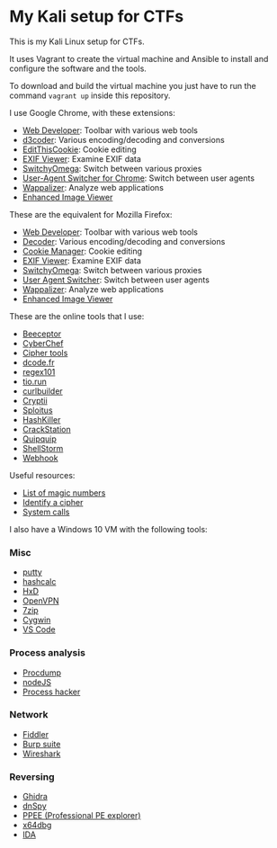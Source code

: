 # My Kali setup for CTFs
This is my Kali Linux setup for CTFs.

It uses Vagrant to create the virtual machine and Ansible to install and
configure the software and the tools.

To download and build the virtual machine you just have to run the command
`vagrant up` inside this repository.

I use Google Chrome, with these extensions:

* [Web Developer](https://chrome.google.com/webstore/detail/web-developer/bfbameneiokkgbdmiekhjnmfkcnldhhm): Toolbar with various web tools
* [d3coder](https://chrome.google.com/webstore/detail/d3coder/gncnbkghencmkfgeepfaonmegemakcol?hl=en-US): Various encoding/decoding and conversions
* [EditThisCookie](https://chrome.google.com/webstore/detail/editthiscookie/fngmhnnpilhplaeedifhccceomclgfbg): Cookie editing
* [EXIF Viewer](https://chrome.google.com/webstore/detail/exif-viewer/mmbhfeiddhndihdjeganjggkmjapkffm): Examine EXIF data
* [SwitchyOmega](https://chrome.google.com/webstore/detail/proxy-switchyomega/padekgcemlokbadohgkifijomclgjgif): Switch between various proxies
* [User-Agent Switcher for Chrome](https://chrome.google.com/webstore/detail/user-agent-switcher-for-c/djflhoibgkdhkhhcedjiklpkjnoahfmg): Switch between user agents
* [Wappalizer](https://chrome.google.com/webstore/detail/wappalyzer/gppongmhjkpfnbhagpmjfkannfbllamg): Analyze web applications
* [Enhanced Image Viewer](https://chrome.google.com/webstore/detail/enhanced-image-viewer/gefiaaeadjbmhjndnhedfccdjjlgjhho)

These are the equivalent for Mozilla Firefox:
* [Web Developer](https://addons.mozilla.org/it/firefox/addon/web-developer/): Toolbar with various web tools
* [Decoder](https://addons.mozilla.org/it/firefox/addon/decoder/?src=search): Various encoding/decoding and conversions
* [Cookie Manager](https://addons.mozilla.org/it/firefox/addon/a-cookie-manager/?src=search): Cookie editing
* [EXIF Viewer](https://addons.mozilla.org/it/firefox/addon/exif-viewer/): Examine EXIF data
* [SwitchyOmega](https://addons.mozilla.org/it/firefox/addon/switchyomega/?src=search): Switch between various proxies
* [User Agent Switcher](https://addons.mozilla.org/it/firefox/addon/uaswitcher/?src=search): Switch between user agents
* [Wappalizer](https://chrome.google.com/webstore/detail/wappalyzer/gppongmhjkpfnbhagpmjfkannfbllamg): Analyze web applications
* [Enhanced Image Viewer](https://chrome.google.com/webstore/detail/enhanced-image-viewer/gefiaaeadjbmhjndnhedfccdjjlgjhho)

These are the online tools that I use:

* [Beeceptor](https://beeceptor.com/)
* [CyberChef](https://gchq.github.io/CyberChef)
* [Cipher tools](http://rumkin.com/tools/cipher)
* [dcode.fr](https://www.dcode.fr/tools-list)
* [regex101](https://regex101.com)
* [tio.run](https://tio.run)
* [curlbuilder](https://curlbuilder.com)
* [Cryptii](https://cryptii.com)
* [Sploitus](https://sploitus.com)
* [HashKiller](https://hashkiller.co.uk)
* [CrackStation](https://crackstation.net)
* [Quipquip](https://quipqiup.com)
* [ShellStorm](http://shell-storm.org/shellcode/)
* [Webhook](https://webhook.site)

Useful resources:
* [List of magic numbers](https://en.wikipedia.org/wiki/List_of_file_signatures)
* [Identify a cipher](http://practicalcryptography.com/cryptanalysis/text-characterisation/identifying-unknown-ciphers/)
* [System calls](http://shell-storm.org/shellcode/files/syscalls.html)

I also have a Windows 10 VM with the following tools:
### Misc
* [putty](https://www.chiark.greenend.org.uk/~sgtatham/putty/latest.html)
* [hashcalc](https://www.slavasoft.com/hashcalc/)
* [HxD](https://mh-nexus.de/en/hxd/)
* [OpenVPN](https://openvpn.net/)
* [7zip](https://www.7-zip.org/)
* [Cygwin](https://www.cygwin.com/)
* [VS Code](https://code.visualstudio.com/)

### Process analysis
* [Procdump](https://docs.microsoft.com/en-us/sysinternals/downloads/procdump)
* [nodeJS](https://nodejs.org/)
* [Process hacker](https://processhacker.sourceforge.io/)

### Network
* [Fiddler](https://www.telerik.com/fiddler)
* [Burp suite](https://portswigger.net/burp)
* [Wireshark](https://www.wireshark.org/)

### Reversing
* [Ghidra](https://ghidra-sre.org/)
* [dnSpy](https://github.com/0xd4d/dnSpy)
* [PPEE (Professional PE explorer)](https://www.mzrst.com/)
* [x64dbg](https://x64dbg.com/)
* [IDA](https://www.hex-rays.com/products/ida/support/download_freeware.shtml)
